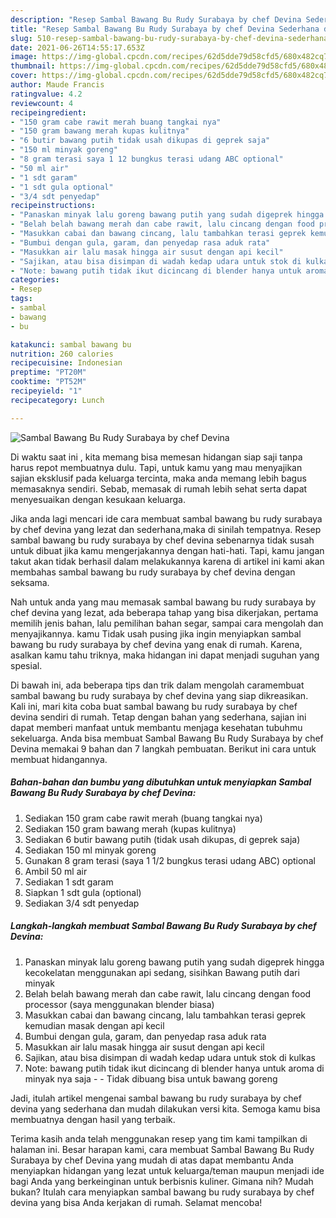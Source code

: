 ```yaml
---
description: "Resep Sambal Bawang Bu Rudy Surabaya by chef Devina Sederhana dan Mudah Dibuat"
title: "Resep Sambal Bawang Bu Rudy Surabaya by chef Devina Sederhana dan Mudah Dibuat"
slug: 510-resep-sambal-bawang-bu-rudy-surabaya-by-chef-devina-sederhana-dan-mudah-dibuat
date: 2021-06-26T14:55:17.653Z
image: https://img-global.cpcdn.com/recipes/62d5dde79d58cfd5/680x482cq70/sambal-bawang-bu-rudy-surabaya-by-chef-devina-foto-resep-utama.jpg
thumbnail: https://img-global.cpcdn.com/recipes/62d5dde79d58cfd5/680x482cq70/sambal-bawang-bu-rudy-surabaya-by-chef-devina-foto-resep-utama.jpg
cover: https://img-global.cpcdn.com/recipes/62d5dde79d58cfd5/680x482cq70/sambal-bawang-bu-rudy-surabaya-by-chef-devina-foto-resep-utama.jpg
author: Maude Francis
ratingvalue: 4.2
reviewcount: 4
recipeingredient:
- "150 gram cabe rawit merah buang tangkai nya"
- "150 gram bawang merah kupas kulitnya"
- "6 butir bawang putih tidak usah dikupas di geprek saja"
- "150 ml minyak goreng"
- "8 gram terasi saya 1 12 bungkus terasi udang ABC optional"
- "50 ml air"
- "1 sdt garam"
- "1 sdt gula optional"
- "3/4 sdt penyedap"
recipeinstructions:
- "Panaskan minyak lalu goreng bawang putih yang sudah digeprek hingga kecokelatan menggunakan api sedang, sisihkan Bawang putih dari minyak"
- "Belah belah bawang merah dan cabe rawit, lalu cincang dengan food processor (saya menggunakan blender biasa)"
- "Masukkan cabai dan bawang cincang, lalu tambahkan terasi geprek kemudian masak dengan api kecil"
- "Bumbui dengan gula, garam, dan penyedap rasa aduk rata"
- "Masukkan air lalu masak hingga air susut dengan api kecil"
- "Sajikan, atau bisa disimpan di wadah kedap udara untuk stok di kulkas"
- "Note: bawang putih tidak ikut dicincang di blender hanya untuk aroma di minyak nya saja  Tidak dibuang bisa untuk bawang goreng"
categories:
- Resep
tags:
- sambal
- bawang
- bu

katakunci: sambal bawang bu 
nutrition: 260 calories
recipecuisine: Indonesian
preptime: "PT20M"
cooktime: "PT52M"
recipeyield: "1"
recipecategory: Lunch

---
```



![Sambal Bawang Bu Rudy Surabaya by chef Devina](https://img-global.cpcdn.com/recipes/62d5dde79d58cfd5/680x482cq70/sambal-bawang-bu-rudy-surabaya-by-chef-devina-foto-resep-utama.jpg)

Di waktu  saat ini , kita memang bisa memesan hidangan siap saji tanpa harus repot membuatnya dulu. Tapi, untuk kamu yang mau menyajikan sajian eksklusif pada keluarga tercinta, maka anda memang lebih bagus memasaknya sendiri. Sebab, memasak di rumah lebih sehat serta dapat menyesuaikan dengan kesukaan keluarga.

Jika anda lagi mencari ide cara membuat sambal bawang bu rudy surabaya by chef devina yang lezat dan sederhana,maka di sinilah tempatnya. Resep sambal bawang bu rudy surabaya by chef devina  sebenarnya tidak susah untuk dibuat jika kamu mengerjakannya dengan hati-hati. Tapi, kamu jangan takut akan tidak berhasil dalam melakukannya 
karena di artikel ini kami akan membahas sambal bawang bu rudy surabaya by chef devina dengan seksama.  



Nah untuk anda yang mau memasak sambal bawang bu rudy surabaya by chef devina yang lezat, ada beberapa tahap yang bisa dikerjakan, pertama memilih jenis bahan, lalu pemilihan bahan segar, sampai cara mengolah dan menyajikannya. kamu Tidak usah pusing jika ingin menyiapkan sambal bawang bu rudy surabaya by chef devina yang enak di rumah. Karena, asalkan kamu  tahu triknya, maka hidangan ini dapat menjadi suguhan yang spesial.

Di bawah ini, ada beberapa tips dan trik dalam mengolah caramembuat sambal bawang bu rudy surabaya by chef devina yang siap dikreasikan. Kali ini, mari kita coba buat sambal bawang bu rudy surabaya by chef devina sendiri di rumah. Tetap dengan bahan yang sederhana, sajian ini dapat memberi manfaat untuk membantu menjaga kesehatan tubuhmu sekeluarga. Anda bisa membuat Sambal Bawang Bu Rudy Surabaya by chef Devina memakai 9 bahan dan 7 langkah pembuatan. Berikut ini cara untuk membuat hidangannya.

<!--inarticleads1-->

##### Bahan-bahan dan bumbu yang dibutuhkan untuk menyiapkan Sambal Bawang Bu Rudy Surabaya by chef Devina:

1. Sediakan 150 gram cabe rawit merah (buang tangkai nya)
1. Sediakan 150 gram bawang merah (kupas kulitnya)
1. Sediakan 6 butir bawang putih (tidak usah dikupas, di geprek saja)
1. Sediakan 150 ml minyak goreng
1. Gunakan 8 gram terasi (saya 1 1/2 bungkus terasi udang ABC) optional
1. Ambil 50 ml air
1. Sediakan 1 sdt garam
1. Siapkan 1 sdt gula (optional)
1. Sediakan 3/4 sdt penyedap




<!--inarticleads2-->

##### Langkah-langkah membuat Sambal Bawang Bu Rudy Surabaya by chef Devina:

1. Panaskan minyak lalu goreng bawang putih yang sudah digeprek hingga kecokelatan menggunakan api sedang, sisihkan Bawang putih dari minyak
1. Belah belah bawang merah dan cabe rawit, lalu cincang dengan food processor (saya menggunakan blender biasa)
1. Masukkan cabai dan bawang cincang, lalu tambahkan terasi geprek kemudian masak dengan api kecil
1. Bumbui dengan gula, garam, dan penyedap rasa aduk rata
1. Masukkan air lalu masak hingga air susut dengan api kecil
1. Sajikan, atau bisa disimpan di wadah kedap udara untuk stok di kulkas
1. Note: bawang putih tidak ikut dicincang di blender hanya untuk aroma di minyak nya saja -  - Tidak dibuang bisa untuk bawang goreng




Jadi, itulah artikel mengenai  sambal bawang bu rudy surabaya by chef devina  yang sederhana dan mudah dilakukan versi kita. Semoga kamu bisa membuatnya dengan hasil yang terbaik. 

Terima kasih anda telah menggunakan resep yang tim kami tampilkan di halaman ini. Besar harapan kami, cara membuat  Sambal Bawang Bu Rudy Surabaya by chef Devina yang mudah di atas dapat membantu Anda menyiapkan hidangan yang lezat untuk keluarga/teman maupun menjadi ide bagi Anda yang berkeinginan untuk berbisnis kuliner. Gimana nih? Mudah bukan? Itulah cara menyiapkan sambal bawang bu rudy surabaya by chef devina yang bisa Anda kerjakan di rumah. Selamat mencoba!

